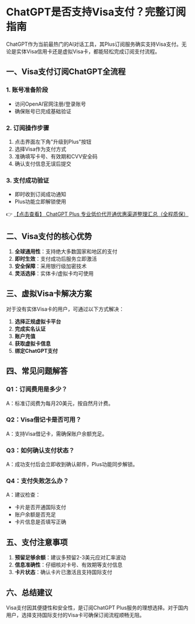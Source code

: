 # ChatGPT是否支持Visa支付？完整订阅指南

ChatGPT作为当前最热门的AI对话工具，其Plus订阅服务确实支持Visa支付。无论是实体Visa信用卡还是虚拟Visa卡，都能轻松完成订阅支付流程。

## 一、Visa支付订阅ChatGPT全流程

### 1. 账号准备阶段
- 访问OpenAI官网注册/登录账号
- 确保账号已完成基础验证

### 2. 订阅操作步骤
1. 点击界面左下角"升级到Plus"按钮
2. 选择Visa作为支付方式
3. 准确填写卡号、有效期和CVV安全码
4. 确认支付信息无误后提交

### 3. 支付成功验证
- 即时收到订阅成功通知
- Plus功能立即解锁使用

👉 [【点击查看】 ChatGPT Plus 专业低价代开通优惠渠道整理汇总（全程质保）](https://bit.ly/DaiKai)

## 二、Visa支付的核心优势

1. **全球通用性**：支持绝大多数国家和地区的支付
2. **即时生效**：支付成功后服务立即激活
3. **安全保障**：采用银行级加密技术
4. **灵活选择**：实体卡/虚拟卡均可使用

## 三、虚拟Visa卡解决方案

对于没有实体Visa卡的用户，可通过以下方式解决：

1. **选择正规虚拟卡平台**
2. **完成实名认证**
3. **账户充值**
4. **获取虚拟卡信息**
5. **绑定ChatGPT支付**

## 四、常见问题解答

### Q1：订阅费用是多少？
A：标准订阅费为每月20美元，按自然月计费。

### Q2：Visa借记卡是否可用？
A：支持Visa借记卡，需确保账户余额充足。

### Q3：如何确认支付状态？
A：成功支付后会立即收到确认邮件，Plus功能同步解锁。

### Q4：支付失败怎么办？
A：建议检查：
- 卡片是否开通国际支付
- 账户余额是否充足
- 卡片信息是否填写正确

## 五、支付注意事项

1. **预留足够余额**：建议多预留2-3美元应对汇率波动
2. **信息准确性**：仔细核对卡号、有效期等支付信息
3. **卡片状态**：确认卡片已激活且支持国际支付

## 六、总结建议

Visa支付因其便捷性和安全性，是订阅ChatGPT Plus服务的理想选择。对于国内用户，选择支持国际支付的Visa卡可确保订阅流程顺畅无阻。